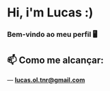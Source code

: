 # Hi, i'm Lucas :)
###   Bem-vindo ao meu perfil 🖥

## 📫 Como me alcançar:
 —  **lucas.ol.tnr@gmail.com**
